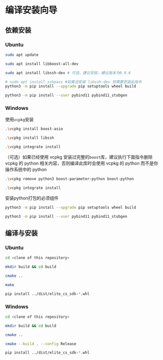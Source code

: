 # 编译安装向导

## 依赖安装

### Ubuntu
```bash
sudo apt update

sudo apt install libboost-all-dev

sudo apt install libssh-dev # 可选，建议安装，建议版本为0.9.6

# sudo apt install sshpass #如果没安装 libssh-dev 则需要安装此指令
python3 -m pip install --upgrade pip setuptools wheel build

python3 -m pip install --user pybind11 pybind11_stubgen
```

### Windows

使用`vcpkg`安装
```bash
.\vcpkg install boost-asio

.\vcpkg install libssh

.\vcpkg integrate install
```

（可选）如果已经使用 vcpkg 安装过完整的`boost`库，建议执行下面指令删除 vcpkg 的 python 相关内容，否则编译此库时会使用 vcpkg 的 python 而不是你操作系统中的 python
``` bash
.\vcpkg remove python3 boost-parameter-python boost-python

.\vcpkg integrate install
```

安装python打包的必须组件
```bash
python3 -m pip install --upgrade pip setuptools wheel build

python3 -m pip install --user pybind11 pybind11_stubgen
```

## 编译与安装

### Ubuntu
```bash
cd <clone of this repository>

mkdir build && cd build

cmake ..

make

pip install ../dist/elite_cs_sdk-*.whl
```

### Windows
```bash
cd <clone of this repository>

mkdir build && cd build

cmake ..

cmake --build . --config Release

pip install ../dist/elite_cs_sdk-*.whl
```